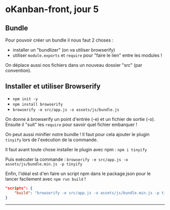 # oKanban-front, jour 5

## Bundle
Pour pouvoir créer un bundle il nous faut 2 choses : 
- installer un "bundlizer" (on va utiliser browserify)
- utiliser `module.exports` et `require` pour "faire le lien" entre les modules !

On déplace aussi nos fichiers dans un nouveau dossier "src" (par convention).

## Installer et utiliser Browserify
- `npm init -y`
- `npm install browserify`
- `browserify -e src/app.js -o assets/js/bundle.js`

On donne à browserify un point d'entrée (-e) et un fichier de sortie (-o). Ensuite il "suit" les `require` pour savoir quel fichier embarquer !

On peut aussi minifier notre bundle ! Il faut pour cela ajouter le plugin `tinyify` lors de l'exécution de la commande.

Il faut avant toute chose installer le plugin avec npm : `npm i tinyify` 

Puis exécuter la commande : `browserify -e src/app.js -o assets/js/bundle.min.js -p tinyify`

Enfin, l'idéal est d'en faire un script npm dans le package.json pour le lancer facilement avec `npm run build` !

```json
"scripts": {
    "build": "browserify -e src/app.js -o assets/js/bundle.min.js -p tinyify"
}
````
---